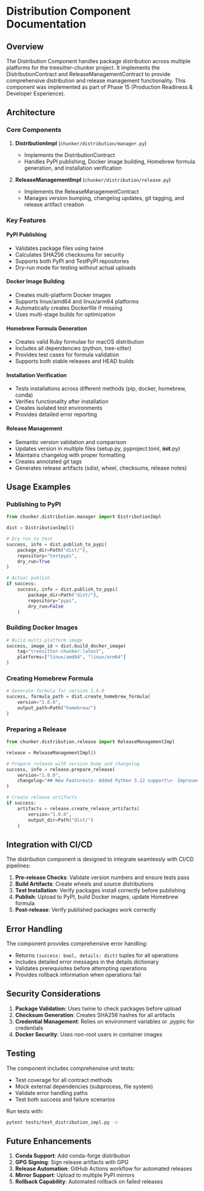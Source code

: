 # Distribution Component Documentation

## Overview

The Distribution Component handles package distribution across multiple platforms for the treesitter-chunker project. It implements the DistributionContract and ReleaseManagementContract to provide comprehensive distribution and release management functionality. This component was implemented as part of Phase 15 (Production Readiness & Developer Experience).

## Architecture

### Core Components

1. **DistributionImpl** (`chunker/distribution/manager.py`)
   - Implements the DistributionContract
   - Handles PyPI publishing, Docker image building, Homebrew formula generation, and installation verification

2. **ReleaseManagementImpl** (`chunker/distribution/release.py`)
   - Implements the ReleaseManagementContract
   - Manages version bumping, changelog updates, git tagging, and release artifact creation

### Key Features

#### PyPI Publishing
- Validates package files using twine
- Calculates SHA256 checksums for security
- Supports both PyPI and TestPyPI repositories
- Dry-run mode for testing without actual uploads

#### Docker Image Building
- Creates multi-platform Docker images
- Supports linux/amd64 and linux/arm64 platforms
- Automatically creates Dockerfile if missing
- Uses multi-stage builds for optimization

#### Homebrew Formula Generation
- Creates valid Ruby formulae for macOS distribution
- Includes all dependencies (python, tree-sitter)
- Provides test cases for formula validation
- Supports both stable releases and HEAD builds

#### Installation Verification
- Tests installations across different methods (pip, docker, homebrew, conda)
- Verifies functionality after installation
- Creates isolated test environments
- Provides detailed error reporting

#### Release Management
- Semantic version validation and comparison
- Updates version in multiple files (setup.py, pyproject.toml, __init__.py)
- Maintains changelog with proper formatting
- Creates annotated git tags
- Generates release artifacts (sdist, wheel, checksums, release notes)

## Usage Examples

### Publishing to PyPI

```python
from chunker.distribution.manager import DistributionImpl

dist = DistributionImpl()

# Dry run to test
success, info = dist.publish_to_pypi(
    package_dir=Path("dist/"),
    repository="testpypi",
    dry_run=True
)

# Actual publish
if success:
    success, info = dist.publish_to_pypi(
        package_dir=Path("dist/"),
        repository="pypi",
        dry_run=False
    )
```

### Building Docker Images

```python
# Build multi-platform image
success, image_id = dist.build_docker_image(
    tag="treesitter-chunker:latest",
    platforms=["linux/amd64", "linux/arm64"]
)
```

### Creating Homebrew Formula

```python
# Generate formula for version 1.0.0
success, formula_path = dist.create_homebrew_formula(
    version="1.0.0",
    output_path=Path("homebrew/")
)
```

### Preparing a Release

```python
from chunker.distribution.release import ReleaseManagementImpl

release = ReleaseManagementImpl()

# Prepare release with version bump and changelog
success, info = release.prepare_release(
    version="1.0.0",
    changelog="## New Features\n- Added Python 3.12 support\n- Improved performance"
)

# Create release artifacts
if success:
    artifacts = release.create_release_artifacts(
        version="1.0.0",
        output_dir=Path("dist/")
    )
```

## Integration with CI/CD

The distribution component is designed to integrate seamlessly with CI/CD pipelines:

1. **Pre-release Checks**: Validate version numbers and ensure tests pass
2. **Build Artifacts**: Create wheels and source distributions
3. **Test Installation**: Verify packages install correctly before publishing
4. **Publish**: Upload to PyPI, build Docker images, update Homebrew formula
5. **Post-release**: Verify published packages work correctly

## Error Handling

The component provides comprehensive error handling:

- Returns `(success: bool, details: dict)` tuples for all operations
- Includes detailed error messages in the details dictionary
- Validates prerequisites before attempting operations
- Provides rollback information when operations fail

## Security Considerations

1. **Package Validation**: Uses twine to check packages before upload
2. **Checksum Generation**: Creates SHA256 hashes for all artifacts
3. **Credential Management**: Relies on environment variables or .pypirc for credentials
4. **Docker Security**: Uses non-root users in container images

## Testing

The component includes comprehensive unit tests:

- Test coverage for all contract methods
- Mock external dependencies (subprocess, file system)
- Validate error handling paths
- Test both success and failure scenarios

Run tests with:
```bash
pytest tests/test_distribution_impl.py -v
```

## Future Enhancements

1. **Conda Support**: Add conda-forge distribution
2. **GPG Signing**: Sign release artifacts with GPG
3. **Release Automation**: GitHub Actions workflow for automated releases
4. **Mirror Support**: Upload to multiple PyPI mirrors
5. **Rollback Capability**: Automated rollback on failed releases